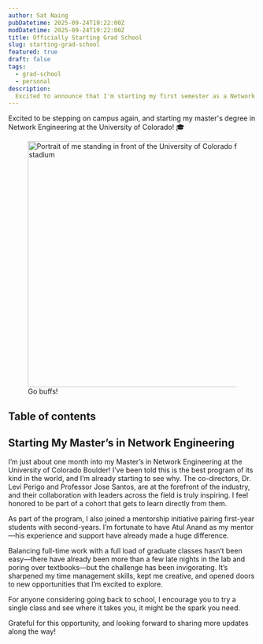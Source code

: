 ```yaml
---
author: Sat Naing
pubDatetime: 2025-09-24T19:22:00Z
modDatetime: 2025-09-24T19:22:00Z
title: Officially Starting Grad School
slug: starting-grad-school
featured: true
draft: false
tags:
  - grad-school
  - personal
description:
  Excited to announce that I'm starting my first semester as a Network Engineer at the University of Colorado!
---
```


Excited to be stepping on campus again, and starting my master's degree in Network Engineering at the University of Colorado! 🎓

<figure>
  <img
    src="/grad-school-portrait.png"
    alt="Portrait of me standing in front of the University of Colorado football stadium"
    width="500"
    heigh="auto"
  />
    <figcaption class="text-center">
    Go buffs!
  </figcaption>
</figure>

## Table of contents

## Starting My Master’s in Network Engineering

I’m just about one month into my Master’s in Network Engineering at the University of Colorado Boulder! I’ve been told this is the best program of its kind in the world, and I’m already starting to see why. The co-directors, Dr. Levi Perigo and Professor Jose Santos, are at the forefront of the industry, and their collaboration with leaders across the field is truly inspiring. I feel honored to be part of a cohort that gets to learn directly from them.

As part of the program, I also joined a mentorship initiative pairing first-year students with second-years. I’m fortunate to have Atul Anand as my mentor—his experience and support have already made a huge difference.

Balancing full-time work with a full load of graduate classes hasn’t been easy—there have already been more than a few late nights in the lab and poring over textbooks—but the challenge has been invigorating. It’s sharpened my time management skills, kept me creative, and opened doors to new opportunities that I’m excited to explore.

For anyone considering going back to school, I encourage you to try a single class and see where it takes you, it might be the spark you need.

Grateful for this opportunity, and looking forward to sharing more updates along the way!

